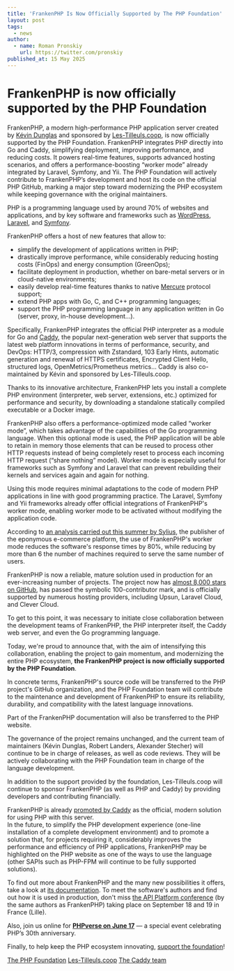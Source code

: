 ```yaml
---
title: 'FrankenPHP Is Now Officially Supported by The PHP Foundation'
layout: post
tags:
  - news
author:
  - name: Roman Pronskiy
    url: https://twitter.com/pronskiy
published_at: 15 May 2025
---
```


# FrankenPHP is now officially supported by the PHP Foundation

FrankenPHP, a modern high-performance PHP application server created by [Kévin Dunglas](https://dunglas.dev) and sponsored by [Les-Tilleuls.coop](http://Les-Tilleuls.coop), is now officially supported by the PHP Foundation. FrankenPHP integrates PHP directly into Go and Caddy, simplifying deployment, improving performance, and reducing costs. It powers real-time features, supports advanced hosting scenarios, and offers a performance-boosting “worker mode” already integrated by Laravel, Symfony, and Yii. The PHP Foundation will actively contribute to FrankenPHP’s development and host its code on the official PHP GitHub, marking a major step toward modernizing the PHP ecosystem while keeping governance with the original maintainers.

PHP is a programming language used by around 70% of websites and applications, and by key software and frameworks such as [WordPress](https://wordpress.org), [Laravel](https://laravel.com), and [Symfony](https://symfony.com).

FrankenPHP offers a host of new features that allow to:

* simplify the development of applications written in PHP;
* drastically improve performance, while considerably reducing hosting costs (FinOps) and energy consumption (GreenOps);
* facilitate deployment in production, whether on bare-metal servers or in cloud-native environments;
* easily develop real-time features thanks to native [Mercure](https://mercure.rocks) protocol support;
* extend PHP apps with Go, C, and C++ programming languages;
* support the PHP programming language in any application written in Go (server, proxy, in-house development...).

Specifically, FrankenPHP integrates the official PHP interpreter as a module for Go and [Caddy](https://caddyserver.com), the popular next-generation web server that supports the latest web platform innovations in terms of performance, security, and DevOps: HTTP/3, compression with Zstandard, 103 Early Hints, automatic generation and renewal of HTTPS certificates, Encrypted Client Hello, structured logs, OpenMetrics/Prometheus metrics… Caddy is also co-maintained by Kévin and sponsored by Les-Tilleuls.coop.

Thanks to its innovative architecture, FrankenPHP lets you install a complete PHP environment (interpreter, web server, extensions, etc.) optimized for performance and security, by downloading a standalone statically compiled executable or a Docker image.

FrankenPHP also offers a performance-optimized mode called “worker mode”, which takes advantage of the capabilities of the Go programming language. When this optional mode is used, the PHP application will be able to retain in memory those elements that can be reused to process other HTTP requests instead of being completely reset to process each incoming HTTP request (“share nothing” model). Worker mode is especially useful for frameworks such as Symfony and Laravel that can prevent rebuilding their kernels and services again and again for nothing.

Using this mode requires minimal adaptations to the code of modern PHP applications in line with good programming practice. The Laravel, Symfony and Yii frameworks already offer official integrations of FrankenPHP's worker mode, enabling worker mode to be activated without modifying the application code.

According to [an analysis carried out this summer by Sylius](https://sylius.com/blog/ecosystem/month-of-sylius-august-2024/#frankenphp), the publisher of the eponymous e-commerce platform, the use of FrankenPHP's worker mode reduces the software's response times by 80%, while reducing by more than 6 the number of machines required to serve the same number of users.

FrankenPHP is now a reliable, mature solution used in production for an ever-increasing number of projects. The project now has [almost 8,000 stars on GitHub](https://github.com/dunglas/frankenphp), has passed the symbolic 100-contributor mark, and is officially supported by numerous hosting providers, including Upsun, Laravel Cloud, and Clever Cloud.

To get to this point, it was necessary to initiate close collaboration between the development teams of FrankenPHP, the PHP interpreter itself, the Caddy web server, and even the Go programming language.

Today, we're proud to announce that, with the aim of intensifying this collaboration, enabling the project to gain momentum, and modernizing the entire PHP ecosystem, **the FrankenPHP project is now officially supported by the PHP Foundation**.

In concrete terms, FrankenPHP's source code will be transferred to the PHP project's GitHub organization, and the PHP Foundation team will contribute to the maintenance and development of FrankenPHP to ensure its reliability, durability, and compatibility with the latest language innovations.

Part of the FrankenPHP documentation will also be transferred to the PHP website.

The governance of the project remains unchanged, and the current team of maintainers (Kévin Dunglas, Robert Landers, Alexander Stecher) will continue to be in charge of releases, as well as code reviews. They will be actively collaborating with the PHP Foundation team in charge of the language development.

In addition to the support provided by the foundation, Les-Tilleuls.coop will continue to sponsor FrankenPHP (as well as PHP and Caddy) by providing developers and contributing financially.

FrankenPHP is already [promoted by Caddy](https://caddyserver.com/#:~:text=4x%20faster%20PHP%20apps) as the official, modern solution for using PHP with this server.  
In the future, to simplify the PHP development experience (one-line installation of a complete development environment) and to promote a solution that, for projects requiring it, considerably improves the performance and efficiency of PHP applications, FrankenPHP may be highlighted on the PHP website as one of the ways to use the language (other SAPIs such as PHP-FPM will continue to be fully supported solutions).

To find out more about FrankenPHP and the many new possibilities it offers, take a look at [its documentation](https://frankenphp.dev). To meet the software's authors and find out how it is used in production, don't miss [the API Platform conference](https://api-platform.com/con/) (by the same authors as FrankenPHP) taking place on September 18 and 19 in France (Lille).

Also, join us online for [**PHPverse on June 17**](https://lp.jetbrains.com/phpverse-2025/) — a special event celebrating PHP’s 30th anniversary.

Finally, to help keep the PHP ecosystem innovating, [support the foundation](https://thephp.foundation/sponsor/)\!

[The PHP Foundation](https://thephp.foundation/)
[Les-Tilleuls.coop](http://Les-Tilleuls.coop)
[The Caddy team](https://caddyserver.com)
